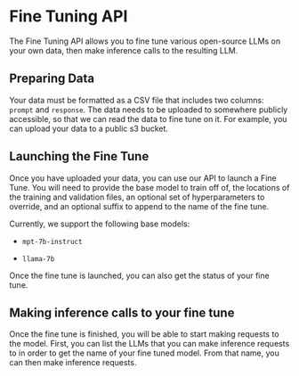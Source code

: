 # Fine Tuning API
The Fine Tuning API allows you to fine tune various open-source LLMs on your own data, then make inference calls to the resulting LLM.

## Preparing Data
Your data must be formatted as a CSV file that includes two columns: `prompt` and `response`. The data needs to be uploaded to somewhere publicly accessible, so that we can read the data to fine tune on it. For example, you can upload your data to a public s3 bucket.

## Launching the Fine Tune
Once you have uploaded your data, you can use our API to launch a Fine Tune. You will need to provide the base model to train off of, the locations of the training and validation files, an optional set of hyperparameters to override, and an optional suffix to append to the name of the fine tune. 

Currently, we support the following base models:

- `mpt-7b-instruct`

- `llama-7b`

Once the fine tune is launched, you can also get the status of your fine tune.

## Making inference calls to your fine tune

Once the fine tune is finished, you will be able to start making requests to the model. First, you can list the LLMs that you can make inference requests to in order to get the name of your fine tuned model. From that name, you can then make inference requests.